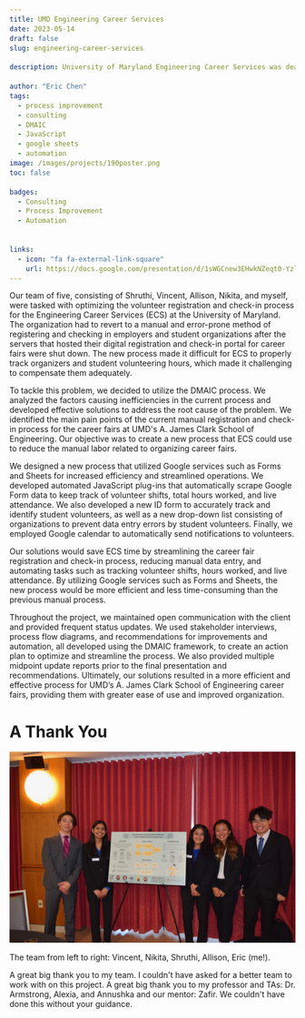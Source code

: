```yaml
---
title: UMD Engineering Career Services
date: 2023-05-14
draft: false
slug: engineering-career-services

description: University of Maryland Engineering Career Services was dealing with 

author: "Eric Chen"
tags:
  - process improvement
  - consulting
  - DMAIC
  - JavaScript
  - google sheets
  - automation
image: /images/projects/190poster.png
toc: false

badges: 
  - Consulting
  - Process Improvement
  - Automation


links:
  - icon: "fa fa-external-link-square"
    url: https://docs.google.com/presentation/d/1sWGCnew3EHwkNZeqt0-YzlJsQ0Cd1WmUD7JMjjbMnEs/edit?usp=sharing
---
```


Our team of five, consisting of Shruthi, Vincent, Allison, Nikita, and myself, were tasked with optimizing the volunteer registration and check-in process for the Engineering Career Services (ECS) at the University of Maryland. The organization had to revert to a manual and error-prone method of registering and checking in employers and student organizations after the servers that hosted their digital registration and check-in portal for career fairs were shut down. The new process made it difficult for ECS to properly track organizers and student volunteering hours, which made it challenging to compensate them adequately.

To tackle this problem, we decided to utilize the DMAIC process. We analyzed the factors causing inefficiencies in the current process and developed effective solutions to address the root cause of the problem. We identified the main pain points of the current manual registration and check-in process for the career fairs at UMD's A. James Clark School of Engineering. Our objective was to create a new process that ECS could use to reduce the manual labor related to organizing career fairs.

We designed a new process that utilized Google services such as Forms and Sheets for increased efficiency and streamlined operations. We developed automated JavaScript plug-ins that automatically scrape Google Form data to keep track of volunteer shifts, total hours worked, and live attendance. We also developed a new ID form to accurately track and identify student volunteers, as well as a new drop-down list consisting of organizations to prevent data entry errors by student volunteers. Finally, we employed Google calendar to automatically send notifications to volunteers.

Our solutions would save ECS time by streamlining the career fair registration and check-in process, reducing manual data entry, and automating tasks such as tracking volunteer shifts, hours worked, and live attendance. By utilizing Google services such as Forms and Sheets, the new process would be more efficient and less time-consuming than the previous manual process.

Throughout the project, we maintained open communication with the client and provided frequent status updates. We used stakeholder interviews, process flow diagrams, and recommendations for improvements and automation, all developed using the DMAIC framework, to create an action plan to optimize and streamline the process. We also provided multiple midpoint update reports prior to the final presentation and recommendations. Ultimately, our solutions resulted in a more efficient and effective process for UMD’s A. James Clark School of Engineering career fairs, providing them with greater ease of use and improved organization.

# A Thank You
![Team Photo](/images/projects/taq2.jpeg)
<figcaption>The team from left to right: Vincent, Nikita, Shruthi, Allison, Eric (me!).</figcaption>

A great big thank you to my team. I couldn't have asked for a better team to work with on this project. A great big thank you to my professor and TAs: Dr. Armstrong, Alexia, and Annushka and our mentor: Zafir. We couldn't have done this without your guidance.



